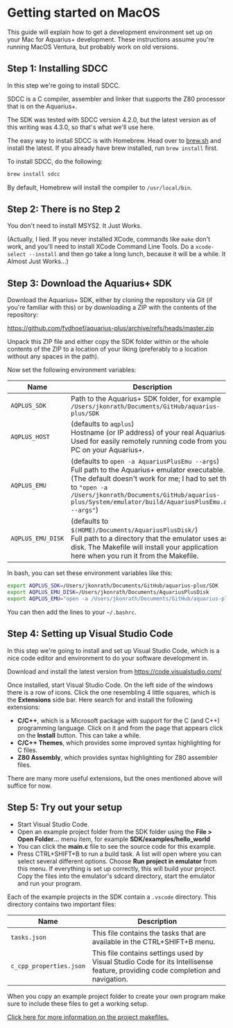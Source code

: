 # Getting started on MacOS

This guide will explain how to get a development environment set up on your Mac for Aquarius+ development.
These instructions assume you're running MacOS Ventura, but probably work on old versions.

## Step 1: Installing SDCC

In this step we're going to install SDCC.

SDCC is a C compiler, assembler and linker that supports the Z80 processor that is on the Aquarius+.

The SDK was tested with SDCC version 4.2.0, but the latest version as of this writing was 4.3.0, so that's what we'll use here.

The easy way to install SDCC is with Homebrew. Head over to [brew.sh](https://brew.sh) and install the latest. If you already have brew installed, run `brew install` first.

To install SDCC, do the following:

```bash
brew install sdcc
```

By default, Homebrew will install the compiler to `/usr/local/bin`.

## Step 2: There is no Step 2

You don't need to install MSYS2. It Just Works.

(Actually, I lied. If you never installed XCode, commands like `make` don't work, and you'll need to install XCode Command Line Tools. Do a `xcode-select --install` and then go take a long lunch, because it will be a while. It Almost Just Works...)

## Step 3: Download the Aquarius+ SDK

Download the Aquarius+ SDK, either by cloning the repository via Git (if you're familiar with this) or by downloading a ZIP with the contents of the repository:

https://github.com/fvdhoef/aquarius-plus/archive/refs/heads/master.zip

Unpack this ZIP file and either copy the SDK folder within or the whole contents of the ZIP to a location of your liking (preferably to a location without any spaces in the path).

Now set the following environment variables:

| Name            | Description                                                                                                                                                                                               |
| --------------- | --------------------------------------------------------------------------------------------------------------------------------------------------------------------------------------------------------- |
| `AQPLUS_SDK`      | Path to the Aquarius+ SDK folder, for example `/Users/jkonrath/Documents/GitHub/aquarius-plus/SDK`                                                                                                                                            |
| `AQPLUS_HOST`     | (defaults to `aqplus`)<br>Hostname (or IP address) of your real Aquarius+. Used for easily remotely running code from your PC on your Aquarius+.                                                               |
| `AQPLUS_EMU`      | (defaults to `open -a AquariusPlusEmu --args`)<br>Full path to the Aquarius+ emulator executable. (The default doesn't work for me; I had to set this to `"open -a /Users/jkonrath/Documents/GitHub/aquarius-plus/System/emulator/build/AquariusPlusEmu.app --args"`)                                                                                |
| `AQPLUS_EMU_DISK` | (defaults to `$(HOME)/Documents/AquariusPlusDisk/`)<br>Full path to a directory that the emulator uses as disk. The Makefile will install your application here when you run it from the Makefile. |

In bash, you can set these environment variables like this:
```sh
export AQPLUS_SDK=/Users/jkonrath/Documents/GitHub/aquarius-plus/SDK
export AQPLUS_EMU_DISK=/Users/jkonrath/Documents/AquariusPlusDisk
export AQPLUS_EMU="open -a /Users/jkonrath/Documents/GitHub/aquarius-plus/System/emulator/build/AquariusPlusEmu.app --args"
```

You can then add the lines to your `~/.bashrc`.


## Step 4: Setting up Visual Studio Code

In this step we're going to install and set up Visual Studio Code, which is a nice code editor and environment to do your software development in.

Download and install the latest version from https://code.visualstudio.com/

Once installed, start Visual Studio Code.
On the left side of the windows there is a row of icons. Click the one resembling 4 little squares, which is the **Extensions** side bar. Here search for and install the following extensions:

- **C/C++**, which is a Microsoft package with support for the C (and C++) programming language. Click on it and from the page that appears click on the **Install** button. This can take a while.
- **C/C++ Themes**, which provides some improved syntax highlighting for C files.
- **Z80 Assembly**, which provides syntax highlighting for Z80 assembler files.

There are many more useful extensions, but the ones mentioned above will suffice for now.

## Step 5: Try out your setup

- Start Visual Studio Code.
- Open an example project folder from the SDK folder using the **File > Open Folder...** menu item, for example **SDK/examples/hello_world**
- You can click the **main.c** file to see the source code for this example.
- Press CTRL+SHIFT+B to run a build task. A list will open where you can select several different options. Choose **Run project in emulator** from this menu. If everything is set up correctly, this will build your project. Copy the files into the emulator's sdcard directory, start the emulator and run your program.

Each of the example projects in the SDK contain a `.vscode` directory. This directory contains two important files:

| Name                  | Description                                                                                                                    |
| --------------------- | ------------------------------------------------------------------------------------------------------------------------------ |
| `tasks.json`           | This file contains the tasks that are available in the CTRL+SHIFT+B menu.                                                      |
| `c_cpp_properties.json` | This file contains settings used by Visual Studio Code for its Intellisense feature, providing code completion and navigation. |

When you copy an example project folder to create your own program make sure to include these files to get a working setup.

[Click here for more information on the project makefiles.](project_makefiles.md)
